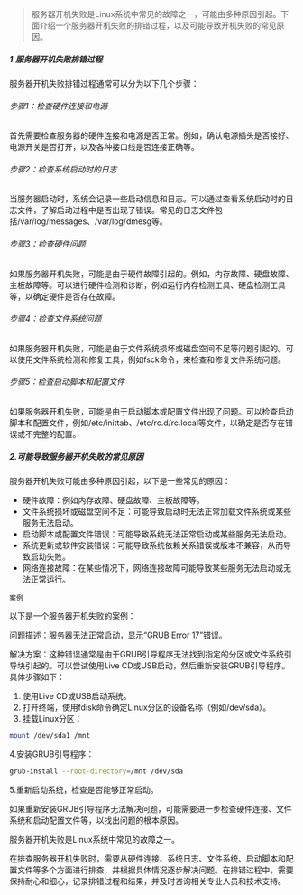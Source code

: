 > 服务器开机失败是Linux系统中常见的故障之一，可能由多种原因引起。下面介绍一个服务器开机失败的排错过程，以及可能导致开机失败的常见原因。

##### 1.服务器开机失败排错过程

服务器开机失败排错过程通常可以分为以下几个步骤：

###### 步骤1：检查硬件连接和电源

首先需要检查服务器的硬件连接和电源是否正常。例如，确认电源插头是否接好、电源开关是否打开，以及各种接口线是否连接正确等。

###### 步骤2：检查系统启动时的日志

当服务器启动时，系统会记录一些启动信息和日志。可以通过查看系统启动时的日志文件，了解启动过程中是否出现了错误。常见的日志文件包括/var/log/messages、/var/log/dmesg等。

###### 步骤3：检查硬件问题

如果服务器开机失败，可能是由于硬件故障引起的。例如，内存故障、硬盘故障、主板故障等。可以进行硬件检测和诊断，例如运行内存检测工具、硬盘检测工具等，以确定硬件是否存在故障。

###### 步骤4：检查文件系统问题

如果服务器开机失败，可能是由于文件系统损坏或磁盘空间不足等问题引起的。可以使用文件系统检测和修复工具，例如fsck命令，来检查和修复文件系统问题。

###### 步骤5：检查启动脚本和配置文件

如果服务器开机失败，可能是由于启动脚本或配置文件出现了问题。可以检查启动脚本和配置文件，例如/etc/inittab、/etc/rc.d/rc.local等文件，以确定是否存在错误或不完整的配置。

##### 2.可能导致服务器开机失败的常见原因

服务器开机失败可能由多种原因引起，以下是一些常见的原因：

- 硬件故障：例如内存故障、硬盘故障、主板故障等。
- 文件系统损坏或磁盘空间不足：可能导致启动时无法正常加载文件系统或某些服务无法启动。
- 启动脚本或配置文件错误：可能导致系统无法正常启动或某些服务无法启动。
- 系统更新或软件安装错误：可能导致系统依赖关系错误或版本不兼容，从而导致启动失败。
- 网络连接故障：在某些情况下，网络连接故障可能导致某些服务无法启动或无法正常运行。

`案例`

以下是一个服务器开机失败的案例：

问题描述：服务器无法正常启动，显示“GRUB Error 17”错误。

解决方案：这种错误通常是由于GRUB引导程序无法找到指定的分区或文件系统引导块引起的。可以尝试使用Live CD或USB启动，然后重新安装GRUB引导程序。具体步骤如下：

1. 使用Live CD或USB启动系统。
2. 打开终端，使用fdisk命令确定Linux分区的设备名称（例如/dev/sda）。
3. 挂载Linux分区：

```bash
mount /dev/sda1 /mnt
```

4.安装GRUB引导程序：

```bash
grub-install --root-directory=/mnt /dev/sda
```

5.重新启动系统，检查是否能够正常启动。

如果重新安装GRUB引导程序无法解决问题，可能需要进一步检查硬件连接、文件系统和启动配置文件等，以找出问题的根本原因。

服务器开机失败是Linux系统中常见的故障之一。

在排查服务器开机失败时，需要从硬件连接、系统日志、文件系统、启动脚本和配置文件等多个方面进行排查，并根据具体情况逐步解决问题。在排错过程中，需要保持耐心和细心，记录排错过程和结果，并及时咨询相关专业人员和技术支持。